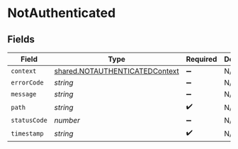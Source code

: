 # NotAuthenticated


## Fields

| Field                                                                                   | Type                                                                                    | Required                                                                                | Description                                                                             |
| --------------------------------------------------------------------------------------- | --------------------------------------------------------------------------------------- | --------------------------------------------------------------------------------------- | --------------------------------------------------------------------------------------- |
| `context`                                                                               | [shared.NOTAUTHENTICATEDContext](../../../sdk/models/shared/notauthenticatedcontext.md) | :heavy_minus_sign:                                                                      | N/A                                                                                     |
| `errorCode`                                                                             | *string*                                                                                | :heavy_minus_sign:                                                                      | N/A                                                                                     |
| `message`                                                                               | *string*                                                                                | :heavy_minus_sign:                                                                      | N/A                                                                                     |
| `path`                                                                                  | *string*                                                                                | :heavy_check_mark:                                                                      | N/A                                                                                     |
| `statusCode`                                                                            | *number*                                                                                | :heavy_minus_sign:                                                                      | N/A                                                                                     |
| `timestamp`                                                                             | *string*                                                                                | :heavy_check_mark:                                                                      | N/A                                                                                     |
